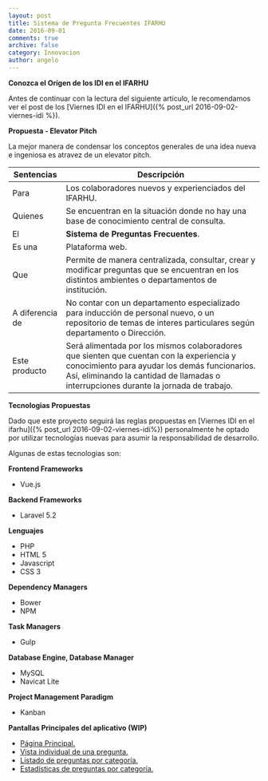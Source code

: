 ```yaml
---
layout: post
title: Sistema de Pregunta Frecuentes IFARHU
date: 2016-09-01
comments: true
archive: false
category: Innovacion
author: angelo
---
```


**Conozca el Orígen de los IDI en el IFARHU**

Antes de continuar con la lectura del siguiente artículo, le recomendamos ver el post de los [Viernes IDI en el IFARHU]({% post_url 2016-09-02-viernes-idi %}).

**Propuesta - Elevator Pitch**

La mejor manera de condensar los conceptos generales de una idea nueva e ingeniosa es atravez de un elevator pitch.

| Sentencias | Descripción |
| --- | --- |
| Para| Los colaboradores nuevos y experienciados del IFARHU. |
| Quienes | Se encuentran en la situación donde no hay una base de conocimiento central de consulta. |
| El | **Sistema de Preguntas Frecuentes**. |
| Es una | Plataforma web. |
| Que | Permite de manera centralizada, consultar, crear y modificar preguntas que se encuentran en los distintos ambientes o departamentos de institución. |
| A diferencia de | No contar con un departamento especializado para inducción de personal nuevo, o un repositorio de temas de interes particulares según departamento o Dirección. |
| Este producto | Será alimentada por los mismos colaboradores que sienten que cuentan con la experiencia y conocimiento para ayudar los demás funcionarios. Así, eliminando la cantidad de llamadas o interrupciones durante la jornada de trabajo. |

**Tecnologias Propuestas**

Dado que este proyecto seguirá las reglas propuestas en [Viernes IDI en el ifarhu]({% post_url  2016-09-02-viernes-idi%}) personalmente he optado por utilizar tecnologías nuevas para asumir la responsabilidad de desarrollo.

Algunas de estas tecnologias son:

**Frontend Frameworks**

- Vue.js

**Backend Frameworks**

- Laravel 5.2

**Lenguajes**

- PHP
- HTML 5
- Javascript
- CSS 3

**Dependency Managers**

- Bower
- NPM

**Task Managers**

- Gulp

**Database Engine, Database Manager**

- MySQL
- Navicat Lite

**Project Management Paradigm**

- Kanban

**Pantallas Principales del aplicativo (WIP)**

 - <a href="{{site.url}}/assets/images/innovacion/index.png" target="_blank">Página Principal.</a>
 - <a href="{{site.url}}/assets/images/innovacion/post-single.png" target="_blank">Vista individual de una pregunta.</a>
 - <a href="{{site.url}}/assets/images/innovacion/archive-categorias.png" target="_blank">Listado de preguntas por categoría.</a>
 - <a href="{{site.url}}/assets/images/innovacion/categorias-index.png" target="_blank">Estadísticas de preguntas por categoría.</a>


